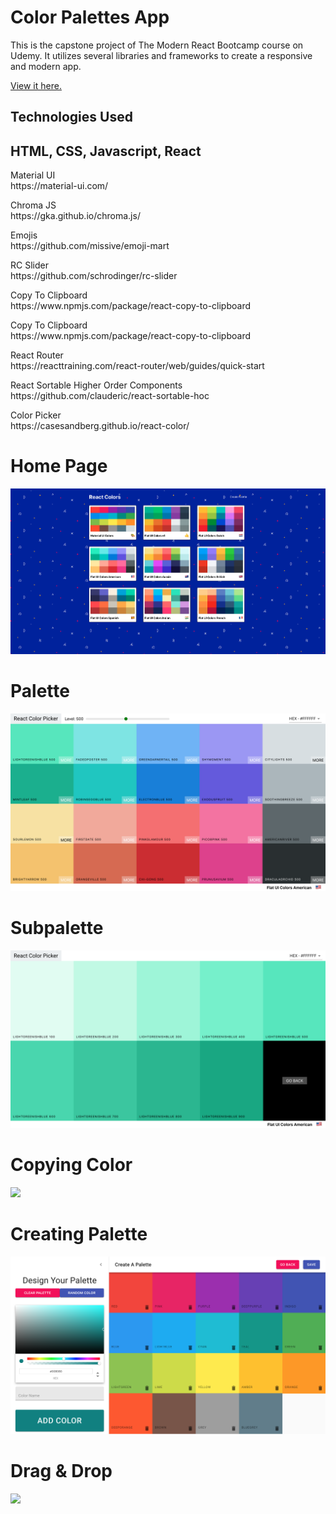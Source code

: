 # Color Palettes App

This is the capstone project of The Modern React Bootcamp course on Udemy. It utilizes several libraries and frameworks to create a responsive and modern app. 

<a href="https://ricardo-gonzalez-villegas.github.io/react-color-app/">View it here.</a>
<section>
<h2>Technologies Used<h2/>
HTML, CSS, Javascript, React 
</section>

 
 <p> 
  Material UI<br>
  https://material-ui.com/
 <p/>
  <p> 
  Chroma JS <br>
  https://gka.github.io/chroma.js/
 <p/>
 <p>
 Emojis<br>
 https://github.com/missive/emoji-mart
 </p>
  <p> 
  RC Slider<br>
  https://github.com/schrodinger/rc-slider
 <p/>
 <p> 
  Copy To Clipboard<br>
 https://www.npmjs.com/package/react-copy-to-clipboard
 <p/>
  <p> 
  Copy To Clipboard<br>
 https://www.npmjs.com/package/react-copy-to-clipboard
 <p/>
  <p> 
  React Router<br>
 https://reacttraining.com/react-router/web/guides/quick-start
 <p/>
  <p> 
  React Sortable Higher Order Components<br>
 https://github.com/clauderic/react-sortable-hoc
 <p/>
 <p> 
  Color Picker<br>
  https://casesandberg.github.io/react-color/
 <p/>
 
<h1>Home Page</h1>

<img src="src/img/homepage.png" />

<h1>Palette</h1>

<img src="src/img/palette.png" />

<h1>Subpalette</h1>

<img src="src/img/subpalette.png" />

<h1>Copying Color</h1>

<img src="src/img/copy.gif" />

<h1>Creating Palette</h1>

<img src="src/img/createpalette.png" />

<h1>Drag & Drop</h1>

<img src="src/img/createpalette.gif" />
